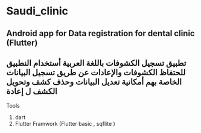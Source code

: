 # Saudi_clinic
Android app for Data registration for dental clinic (Flutter)
------------------------------------------------
تطبيق تسجيل الكشوفات باللغة العربية 
أستخدام النطبيق للحتفاظ الكشوفات والإعادات عن طريق تسجيل البيانات الخاصة بهم أمكانية تعديل البيانات وحذف كشف وتحويل الكشف ل إعادة
-----
Tools
1. dart
2. Flutter Framwork (Flutter basic , sqflite )
